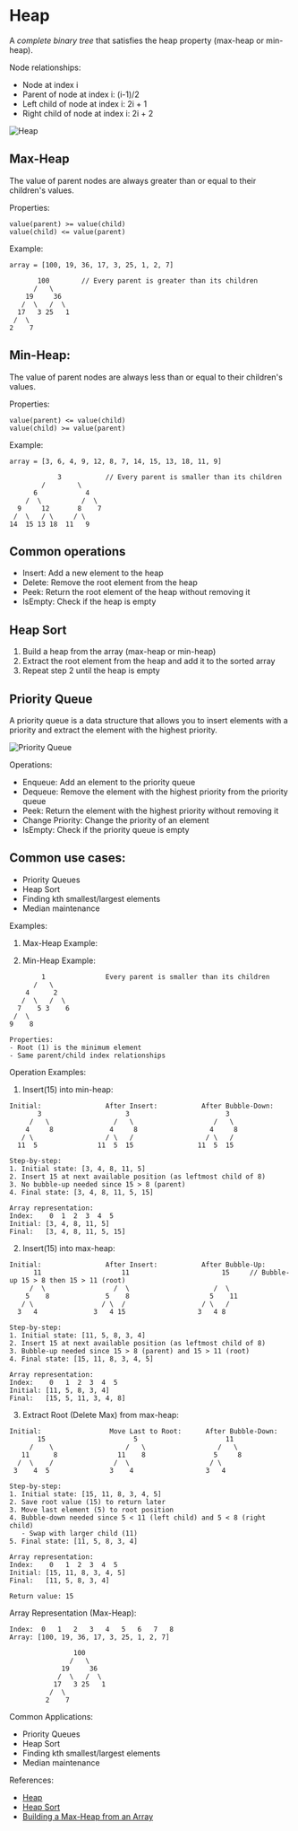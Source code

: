 # Heap

A *complete binary tree* that satisfies the heap property (max-heap or min-heap).

Node relationships:
- Node at index i
- Parent of node at index i: (i-1)/2
- Left child of node at index i: 2i + 1
- Right child of node at index i: 2i + 2

![Heap](./heap-related-nodes.png)

## Max-Heap

The value of parent nodes are always greater than or equal to their children's values.

Properties:

```
value(parent) >= value(child)
value(child) <= value(parent)
```

Example:

```
array = [100, 19, 36, 17, 3, 25, 1, 2, 7]

       100        // Every parent is greater than its children
      /   \
    19     36
   /  \   /  \
  17   3 25   1
 /  \
2    7
```

## Min-Heap:

The value of parent nodes are always less than or equal to their children's values.

Properties:

```
value(parent) <= value(child)
value(child) >= value(parent)
```

Example:

```
array = [3, 6, 4, 9, 12, 8, 7, 14, 15, 13, 18, 11, 9]

            3           // Every parent is smaller than its children
        /        \
      6            4
    /  \          /  \
  9     12       8    7
 /  \   / \     / \
14  15 13 18  11   9
```

## Common operations
  - Insert: Add a new element to the heap
  - Delete: Remove the root element from the heap
  - Peek: Return the root element of the heap without removing it
  - IsEmpty: Check if the heap is empty

## Heap Sort
1. Build a heap from the array (max-heap or min-heap)
2. Extract the root element from the heap and add it to the sorted array
3. Repeat step 2 until the heap is empty

## Priority Queue

A priority queue is a data structure that allows you to insert elements with a priority and extract the element with the highest priority.

![Priority Queue](./priority-queue.png)

Operations:
- Enqueue: Add an element to the priority queue
- Dequeue: Remove the element with the highest priority from the priority queue
- Peek: Return the element with the highest priority without removing it
- Change Priority: Change the priority of an element
- IsEmpty: Check if the priority queue is empty

## Common use cases:
  - Priority Queues
  - Heap Sort
  - Finding kth smallest/largest elements
  - Median maintenance

Examples:

1. Max-Heap Example:



2. Min-Heap Example:
```
        1               Every parent is smaller than its children
      /   \
    4      2
   /  \   /  \
  7    5 3    6
 /  \
9    8

Properties:
- Root (1) is the minimum element
- Same parent/child index relationships
```

Operation Examples:

1. Insert(15) into min-heap:
```
Initial:                After Insert:           After Bubble-Down:
       3                     3                        3
     /   \                /   \                    /   \
    4     8              4     8                  4     8
   / \                  / \   /                  / \   /
  11  5               11  5  15                11  5  15

Step-by-step:
1. Initial state: [3, 4, 8, 11, 5]
2. Insert 15 at next available position (as leftmost child of 8)
3. No bubble-up needed since 15 > 8 (parent)
4. Final state: [3, 4, 8, 11, 5, 15]

Array representation:
Index:    0  1  2  3  4  5
Initial: [3, 4, 8, 11, 5]
Final:   [3, 4, 8, 11, 5, 15]
```

2. Insert(15) into max-heap:
```
Initial:                After Insert:           After Bubble-Up:
      11                    11                       15     // Bubble-up 15 > 8 then 15 > 11 (root)
     /  \                 /  \                     /  \
    5    8              5    8                    5    11
   / \                 / \  /                   / \   /
  3   4              3   4 15                  3   4 8

Step-by-step:
1. Initial state: [11, 5, 8, 3, 4]
2. Insert 15 at next available position (as leftmost child of 8)
3. Bubble-up needed since 15 > 8 (parent) and 15 > 11 (root)
4. Final state: [15, 11, 8, 3, 4, 5]

Array representation:
Index:    0   1  2  3  4  5
Initial: [11, 5, 8, 3, 4]
Final:   [15, 5, 11, 3, 4, 8]
```

3. Extract Root (Delete Max) from max-heap:
```
Initial:                 Move Last to Root:      After Bubble-Down:
       15                      5                      11
     /    \                  /   \                  /   \
   11      8               11    8                 5     8
  /  \    /               /  \                    / \
 3    4  5               3    4                  3   4

Step-by-step:
1. Initial state: [15, 11, 8, 3, 4, 5]
2. Save root value (15) to return later
3. Move last element (5) to root position
4. Bubble-down needed since 5 < 11 (left child) and 5 < 8 (right child)
   - Swap with larger child (11)
5. Final state: [11, 5, 8, 3, 4]

Array representation:
Index:    0   1  2  3  4  5
Initial: [15, 11, 8, 3, 4, 5]
Final:   [11, 5, 8, 3, 4]

Return value: 15
```

Array Representation (Max-Heap):
```
Index:  0   1   2   3   4   5   6   7   8
Array: [100, 19, 36, 17, 3, 25, 1, 2, 7]

                100
               /   \
             19     36
            /  \   /  \
           17   3 25   1
          /  \
         2    7
```

Common Applications:
- Priority Queues
- Heap Sort
- Finding kth smallest/largest elements
- Median maintenance

References:
- [Heap](https://www.youtube.com/watch?v=F_r0sJ1RqWk)
- [Heap Sort](https://www.youtube.com/watch?v=2DmK_H7IdTo)
- [Building a Max-Heap from an Array](https://www.youtube.com/watch?v=pAU21g-jBiE)
